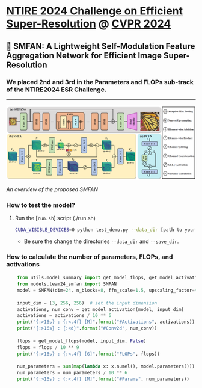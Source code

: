 # [NTIRE 2024 Challenge on Efficient Super-Resolution](https://openaccess.thecvf.com/content/CVPR2024W/NTIRE/papers/Yang_NTIRE_2024_Challenge_on_Blind_Enhancement_of_Compressed_Image_Methods_CVPRW_2024_paper.pdf) @ [CVPR 2024](https://cvpr2024.thecvf.com/)

## 📖 SMFAN: A Lightweight Self-Modulation Feature Aggregation Network for Efficient Image Super-Resolution
### We placed 2nd and 3rd in the Parameters and FLOPs sub-track of the NTIRE2024 ESR Challenge.
---
<p align="center">
  <img width="800" src="./figs/SMFAN_arch.png">
</p>

*An overview of the proposed SMFAN*


### How to test the model?

1. Run the [`run.sh`] script (./run.sh)
    ```bash
    CUDA_VISIBLE_DEVICES=0 python test_demo.py --data_dir [path to your data dir] --save_dir [path to your save dir] --model_id 24
    ```
    - Be sure the change the directories `--data_dir` and `--save_dir`.

   
### How to calculate the number of parameters, FLOPs, and activations

```python
    from utils.model_summary import get_model_flops, get_model_activation
    from models.team24_smfan import SMFAN
    model = SMFAN(dim=24, n_blocks=8, ffn_scale=1.5, upscaling_factor=4, bias=False)
    
    input_dim = (3, 256, 256)  # set the input dimension
    activations, num_conv = get_model_activation(model, input_dim)
    activations = activations / 10 ** 6
    print("{:>16s} : {:<.4f} [M]".format("#Activations", activations))
    print("{:>16s} : {:<d}".format("#Conv2d", num_conv))

    flops = get_model_flops(model, input_dim, False)
    flops = flops / 10 ** 9
    print("{:>16s} : {:<.4f} [G]".format("FLOPs", flops))

    num_parameters = sum(map(lambda x: x.numel(), model.parameters()))
    num_parameters = num_parameters / 10 ** 6
    print("{:>16s} : {:<.4f} [M]".format("#Params", num_parameters))
```